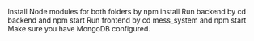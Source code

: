 Install Node modules for both folders by npm install
Run backend by cd backend and npm start
Run frontend by cd mess_system and npm start
Make sure you have MongoDB configured.
